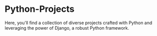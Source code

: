 # Python-Projects
Here, you'll find a collection of diverse projects crafted with Python and leveraging the power of Django, a robust Python framework. 
